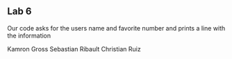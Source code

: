 ## Lab 6
Our code asks for the users name and favorite number and prints a line with the information

Kamron Gross
Sebastian Ribault
Christian Ruiz